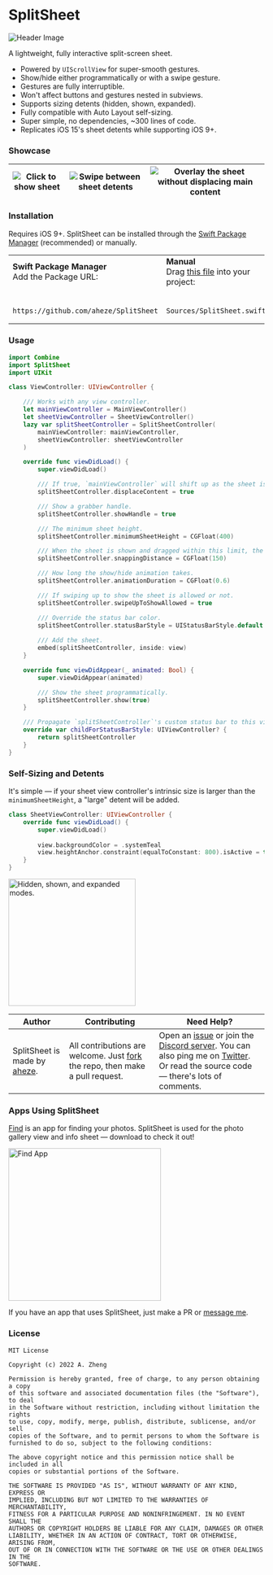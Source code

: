 # SplitSheet

![Header Image](Assets/Header.png)

A lightweight, fully interactive split-screen sheet.

- Powered by `UIScrollView` for super-smooth gestures.
- Show/hide either programmatically or with a swipe gesture.
- Gestures are fully interruptible.
- Won't affect buttons and gestures nested in subviews.
- Supports sizing detents (hidden, shown, expanded).
- Fully compatible with Auto Layout self-sizing.
- Super simple, no dependencies, ~300 lines of code.
- Replicates iOS 15's sheet detents while supporting iOS 9+.

### Showcase

| ![Click to show sheet](Assets/Click.gif) | ![Swipe between sheet detents](Assets/Detents.gif) | ![Overlay the sheet without displacing main content](Assets/Overlay.gif) |
|---|---|---|


### Installation
Requires iOS 9+. SplitSheet can be installed through the [Swift Package Manager](https://developer.apple.com/documentation/swift_packages/adding_package_dependencies_to_your_app) (recommended) or manually.

<table>
<tr>
<td>
<strong>
Swift Package Manager
</strong>
<br>
Add the Package URL:
</td>
<td>
<strong>
Manual
</strong>
<br>
Drag <a href="https://github.com/aheze/SplitSheet/blob/main/Sources/SplitSheet.swift">this file</a> into your project:
</td>
</tr>
  
<tr>
<td>
<br>

```
https://github.com/aheze/SplitSheet
```
</td>
<td>
<br>

```
Sources/SplitSheet.swift
```
</td>
</tr>
</table>


### Usage

```swift
import Combine
import SplitSheet
import UIKit

class ViewController: UIViewController {

    /// Works with any view controller.
    let mainViewController = MainViewController()
    let sheetViewController = SheetViewController()
    lazy var splitSheetController = SplitSheetController(
        mainViewController: mainViewController,
        sheetViewController: sheetViewController
    )

    override func viewDidLoad() {
        super.viewDidLoad()

        /// If true, `mainViewController` will shift up as the sheet is shown.
        splitSheetController.displaceContent = true

        /// Show a grabber handle.
        splitSheetController.showHandle = true

        /// The minimum sheet height.
        splitSheetController.minimumSheetHeight = CGFloat(400)

        /// When the sheet is shown and dragged within this limit, the sheet will bounce back.
        splitSheetController.snappingDistance = CGFloat(150)

        /// How long the show/hide animation takes.
        splitSheetController.animationDuration = CGFloat(0.6)

        /// If swiping up to show the sheet is allowed or not.
        splitSheetController.swipeUpToShowAllowed = true

        /// Override the status bar color.
        splitSheetController.statusBarStyle = UIStatusBarStyle.default
        
        /// Add the sheet.
        embed(splitSheetController, inside: view)
    }

    override func viewDidAppear(_ animated: Bool) {
        super.viewDidAppear(animated)

        /// Show the sheet programmatically.
        splitSheetController.show(true)
    }

    /// Propagate `splitSheetController`'s custom status bar to this view controller.
    override var childForStatusBarStyle: UIViewController? {
        return splitSheetController
    }
}
```

### Self-Sizing and Detents
It's simple — if your sheet view controller's intrinsic size is larger than the `minimumSheetHeight`, a "large" detent will be added.

```swift
class SheetViewController: UIViewController {
    override func viewDidLoad() {
        super.viewDidLoad()
        
        view.backgroundColor = .systemTeal
        view.heightAnchor.constraint(equalToConstant: 800).isActive = true
    }
}
```

<img src="Assets/SelfSizing.gif" width="250" alt="Hidden, shown, and expanded modes.">


Author | Contributing | Need Help?
--- | --- | ---
SplitSheet is made by [aheze](https://github.com/aheze). | All contributions are welcome. Just [fork](https://github.com/aheze/SplitSheet/fork) the repo, then make a pull request. | Open an [issue](https://github.com/aheze/SplitSheet/issues) or join the [Discord server](https://discord.com/invite/Pmq8fYcus2). You can also ping me on [Twitter](https://twitter.com/aheze0). Or read the source code — there's lots of comments.

### Apps Using SplitSheet

[Find](http://getfind.app) is an app for finding your photos. SplitSheet is used for the photo gallery view and info sheet — download to check it out!

<a href="http://getfind.app">
  <img src="https://raw.githubusercontent.com/aheze/OpenFind/main/Assets/v3%20Thumbnail.jpg" height="300" alt="Find App">
</a>

If you have an app that uses SplitSheet, just make a PR or [message me](https://twitter.com/aheze0).

### License

```
MIT License

Copyright (c) 2022 A. Zheng

Permission is hereby granted, free of charge, to any person obtaining a copy
of this software and associated documentation files (the "Software"), to deal
in the Software without restriction, including without limitation the rights
to use, copy, modify, merge, publish, distribute, sublicense, and/or sell
copies of the Software, and to permit persons to whom the Software is
furnished to do so, subject to the following conditions:

The above copyright notice and this permission notice shall be included in all
copies or substantial portions of the Software.

THE SOFTWARE IS PROVIDED "AS IS", WITHOUT WARRANTY OF ANY KIND, EXPRESS OR
IMPLIED, INCLUDING BUT NOT LIMITED TO THE WARRANTIES OF MERCHANTABILITY,
FITNESS FOR A PARTICULAR PURPOSE AND NONINFRINGEMENT. IN NO EVENT SHALL THE
AUTHORS OR COPYRIGHT HOLDERS BE LIABLE FOR ANY CLAIM, DAMAGES OR OTHER
LIABILITY, WHETHER IN AN ACTION OF CONTRACT, TORT OR OTHERWISE, ARISING FROM,
OUT OF OR IN CONNECTION WITH THE SOFTWARE OR THE USE OR OTHER DEALINGS IN THE
SOFTWARE.
```
